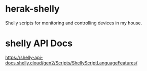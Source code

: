 # herak-shelly

Shelly scripts for monitoring and controlling devices in my house.

# shelly API Docs

https://shelly-api-docs.shelly.cloud/gen2/Scripts/ShellyScriptLanguageFeatures/
